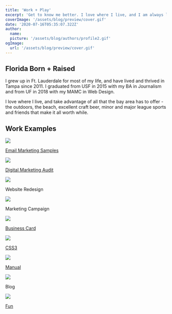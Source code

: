 ```yaml
---
title: 'Work + Play'
excerpt: 'Get to know me better. I love where I live, and I am always looking to share as much as I can about my life with the people around me.'
coverImage: '/assets/blog/preview/cover.gif'
date: '2020-07-16T05:35:07.322Z'
author:
  name:
  picture: '/assets/blog/authors/profile2.gif'
ogImage:
  url: '/assets/blog/preview/cover.gif'
---
```


## Florida Born + Raised

I grew up in Ft. Lauderdale for most of my life, and have lived and thrived in Tampa since 2011. I graduated from USF in 2015 with my BA in Journalism and from UF in 2018 with my MAMC in Web Design.

I love where I live, and take advantage of all that the bay area has to offer - the outdoors, the beach, excellent craft beer, minor and major league sports and friends that make it all worth while.

## Work Examples

<div class="bg-white rounded-lg overflow-hidden border border-gray-400 p-4 text-xs">

<div class="rounded flex items-center h-auto">
<div class="flex-1 text-gray-700 text-center px-4 py-2 m-2"><a href="http://www.ryanjblack.io/creative-email-examples.zip"><img class="m:auto" src="/assets/blog/preview/emailExamples.PNG" /><p>Email Marketing Samples</p></a></div>
<div class="flex-1 text-gray-700 text-center px-4 py-2 m-2"><a href="http://ryanjblack.io/TampaBayWatchFinalReport.pdf"><img class="m:auto" src="/assets/blog/preview/work-samples-png.PNG" /><p>Digital Marketing Audit</p></a></div>
<div class="flex-1 text-gray-700 text-center px-4 py-2 m-2"><img class="m:auto" src="/assets/blog/preview/work-samples-png.png" /><p>Website Redesign</p></div>
</div>

<div class="flex items-center h-auto">
<div class="flex-1 text-gray-700 text-center px-4 py-2 m-2"><img class="m:auto" src="/assets/blog/preview/rectangle.png" /><p>Marketing Campaign</p></div>
<div class="flex-1 text-gray-700 text-center px-4 py-2 m-2"><a href="http://http://ryanjblack.io/hw4_black_ryan/"><img class="m:auto" src="/assets/blog/preview/giphy2.gif" /><p>Business Card</p></a></div>
<div class="flex-1 text-gray-700 text-center px-4 py-2 m-2"><a href="http://www.ryanjblack.io/p3_black_ryan/"><img class="m:auto" src="/assets/blog/preview/catfish.png" /><p>CSS3</p></a></div>
</div>

<div class="rounded flex items-center h-auto">
<div class="flex-1 text-gray-700 text-center px-4 py-2 m-2"><a href="http://www.ryanjblack.io/Model_1522_Operator's_Manual_(SAM-00701a-EN)(1).pdf"><img class="m:auto" src="/assets/blog/preview/imgucs.png" /><p>Manual</p></a></div>
<div class="flex-1 text-gray-700 text-center px-4 py-2 m-2"><img class="m:auto" src="/assets/blog/preview/lawnpartspro.jpg" /><p>Blog</p></div>
<div class="flex-1 text-gray-700 text-center px-4 py-2 m-2"><a href="http://ryanjblack.io/outtatime/"><img class="m:auto" src="/assets/blog/preview/cartoonlorean.png" /><p>Fun</p></a></div>
</div>

</div>
